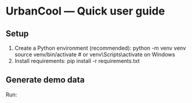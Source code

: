 # UrbanCool — Quick user guide


## Setup
1. Create a Python environment (recommended):
python -m venv venv
source venv/bin/activate # or venv\Scripts\activate on Windows
2. Install requirements:
pip install -r requirements.txt


## Generate demo data
Run: